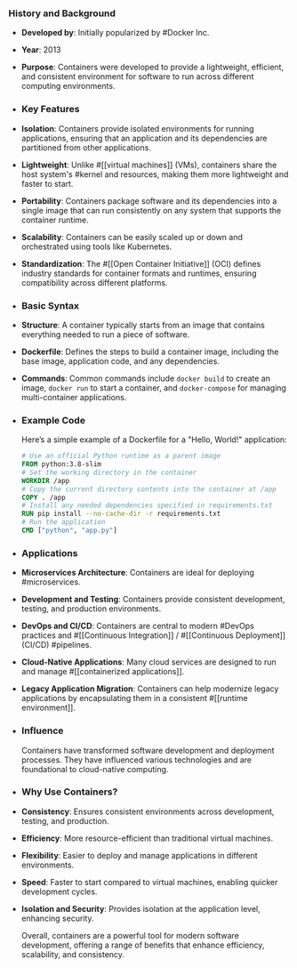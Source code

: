 ### **History and Background**
- **Developed by**: Initially popularized by #Docker Inc.
- **Year**: 2013
- **Purpose**: Containers were developed to provide a lightweight, efficient, and consistent environment for software to run across different computing environments.
- ### **Key Features**
- **Isolation**: Containers provide isolated environments for running applications, ensuring that an application and its dependencies are partitioned from other applications.
- **Lightweight**: Unlike #[[virtual machines]] (VMs), containers share the host system's #kernel and resources, making them more lightweight and faster to start.
- **Portability**: Containers package software and its dependencies into a single image that can run consistently on any system that supports the container runtime.
- **Scalability**: Containers can be easily scaled up or down and orchestrated using tools like Kubernetes.
- **Standardization**: The #[[Open Container Initiative]] (OCI) defines industry standards for container formats and runtimes, ensuring compatibility across different platforms.
- ### **Basic Syntax**
- **Structure**: A container typically starts from an image that contains everything needed to run a piece of software.
- **Dockerfile**: Defines the steps to build a container image, including the base image, application code, and any dependencies.
- **Commands**: Common commands include `docker build` to create an image, `docker run` to start a container, and `docker-compose` for managing multi-container applications.
- ### **Example Code**
  
  Here’s a simple example of a Dockerfile for a "Hello, World!" application:
  
  ```Dockerfile
  # Use an official Python runtime as a parent image
  FROM python:3.8-slim
  # Set the working directory in the container
  WORKDIR /app
  # Copy the current directory contents into the container at /app
  COPY . /app
  # Install any needed dependencies specified in requirements.txt
  RUN pip install --no-cache-dir -r requirements.txt
  # Run the application
  CMD ["python", "app.py"]
  ```
- ### **Applications**
- **Microservices Architecture**: Containers are ideal for deploying #microservices.
- **Development and Testing**: Containers provide consistent development, testing, and production environments.
- **DevOps and CI/CD**: Containers are central to modern #DevOps practices and #[[Continuous Integration]] / #[[Continuous Deployment]] (CI/CD) #pipelines.
- **Cloud-Native Applications**: Many cloud services are designed to run and manage #[[containerized applications]].
- **Legacy Application Migration**: Containers can help modernize legacy applications by encapsulating them in a consistent #[[runtime environment]].
- ### **Influence**
  
  Containers have transformed software development and deployment processes. They have influenced various technologies and are foundational to cloud-native computing.
- ### **Why Use Containers?**
- **Consistency**: Ensures consistent environments across development, testing, and production.
- **Efficiency**: More resource-efficient than traditional virtual machines.
- **Flexibility**: Easier to deploy and manage applications in different environments.
- **Speed**: Faster to start compared to virtual machines, enabling quicker development cycles.
- **Isolation and Security**: Provides isolation at the application level, enhancing security.
  
  Overall, containers are a powerful tool for modern software development, offering a range of benefits that enhance efficiency, scalability, and consistency.